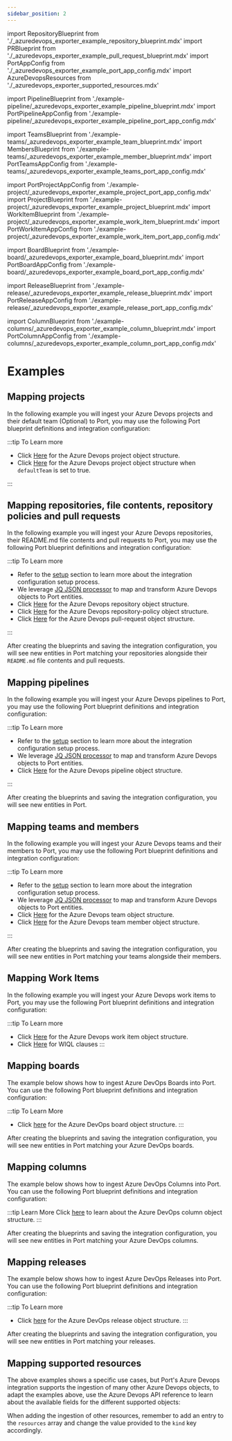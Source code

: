 ```yaml
---
sidebar_position: 2
---
```


import RepositoryBlueprint from './\_azuredevops_exporter_example_repository_blueprint.mdx'
import PRBlueprint from './\_azuredevops_exporter_example_pull_request_blueprint.mdx'
import PortAppConfig from './\_azuredevops_exporter_example_port_app_config.mdx'
import AzureDevopsResources from './\_azuredevops_exporter_supported_resources.mdx'

import PipelineBlueprint from './example-pipeline/\_azuredevops_exporter_example_pipeline_blueprint.mdx'
import PortPipelineAppConfig from './example-pipeline/\_azuredevops_exporter_example_pipeline_port_app_config.mdx'

import TeamsBlueprint from './example-teams/\_azuredevops_exporter_example_team_blueprint.mdx'
import MembersBlueprint from './example-teams/\_azuredevops_exporter_example_member_blueprint.mdx'
import PortTeamsAppConfig from './example-teams/\_azuredevops_exporter_example_teams_port_app_config.mdx'

import PortProjectAppConfig from './example-project/\_azuredevops_exporter_example_project_port_app_config.mdx'
import ProjectBlueprint from './example-project/\_azuredevops_exporter_example_project_blueprint.mdx'
import WorkItemBlueprint from './example-project/\_azuredevops_exporter_example_work_item_blueprint.mdx'
import PortWorkItemAppConfig from './example-project/\_azuredevops_exporter_example_work_item_port_app_config.mdx'

import BoardBlueprint from './example-board/\_azuredevops_exporter_example_board_blueprint.mdx'
import PortBoardAppConfig from './example-board/\_azuredevops_exporter_example_board_port_app_config.mdx'

import ReleaseBlueprint from './example-release/\_azuredevops_exporter_example_release_blueprint.mdx'
import PortReleaseAppConfig from './example-release/\_azuredevops_exporter_example_release_port_app_config.mdx'

import ColumnBlueprint from './example-columns/\_azuredevops_exporter_example_column_blueprint.mdx'
import PortColumnAppConfig from './example-columns/\_azuredevops_exporter_example_column_port_app_config.mdx'


# Examples

## Mapping projects

In the following example you will ingest your Azure Devops projects and their default team (Optional) to Port, you may use the following Port blueprint definitions and integration configuration:

<ProjectBlueprint/>

<PortProjectAppConfig/>

:::tip To Learn more

- Click [Here](https://learn.microsoft.com/en-us/rest/api/azure/devops/core/projects/list?view=azure-devops-rest-7.2&tabs=HTTP#teamprojectreference) for the Azure Devops project object structure.
- Click [Here](https://learn.microsoft.com/en-us/rest/api/azure/devops/core/projects/get?view=azure-devops-rest-7.2#teamproject) for the Azure Devops project object structure when `defaultTeam` is set to true.

:::

## Mapping repositories, file contents, repository policies and pull requests

In the following example you will ingest your Azure Devops repositories, their README.md file contents and pull requests to Port, you may use the following Port blueprint definitions and integration configuration:

<ProjectBlueprint/>

<RepositoryBlueprint/>

<PRBlueprint/>

<PortAppConfig/>

:::tip To Learn more

- Refer to the [setup](azure-devops.md#setup) section to learn more about the integration configuration setup process.
- We leverage [JQ JSON processor](https://stedolan.github.io/jq/manual/) to map and transform Azure Devops objects to Port entities.
- Click [Here](https://learn.microsoft.com/en-us/rest/api/azure/devops/git/repositories/list?view=azure-devops-rest-7.2&tabs=HTTP#gitrepository) for the Azure Devops repository object structure.
- Click [Here](https://learn.microsoft.com/en-us/rest/api/azure/devops/git/policy-configurations/get?view=azure-devops-rest-7.1#policyconfiguration) for the Azure Devops repository-policy object structure.
- Click [Here](https://learn.microsoft.com/en-us/rest/api/azure/devops/git/pull-requests/get-pull-requests?view=azure-devops-rest-7.1&tabs=HTTP#gitpullrequest) for the Azure Devops pull-request object structure.

:::

After creating the blueprints and saving the integration configuration, you will see new entities in Port matching your repositories alongside their `README.md` file contents and pull requests.

## Mapping pipelines

In the following example you will ingest your Azure Devops pipelines to Port, you may use the following Port blueprint definitions and integration configuration:

<ProjectBlueprint/>

<PipelineBlueprint/>

<PortPipelineAppConfig/>

:::tip To Learn more

- Refer to the [setup](azure-devops.md#setup) section to learn more about the integration configuration setup process.
- We leverage [JQ JSON processor](https://stedolan.github.io/jq/manual/) to map and transform Azure Devops objects to Port entities.
- Click [Here](https://learn.microsoft.com/en-us/rest/api/azure/devops/pipelines/pipelines/list?view=azure-devops-rest-7.2#pipeline) for the Azure Devops pipeline object structure.

:::

After creating the blueprints and saving the integration configuration, you will see new entities in Port.


## Mapping teams and members

In the following example you will ingest your Azure Devops teams and their members to Port, you may use the following Port blueprint definitions and integration configuration:

<ProjectBlueprint/>

<RepositoryBlueprint/>

<TeamsBlueprint/>

<MembersBlueprint/>

<PortTeamsAppConfig/>

:::tip To Learn more
- Refer to the [setup](azure-devops.md#setup) section to learn more about the integration configuration setup process.
- We leverage [JQ JSON processor](https://stedolan.github.io/jq/manual/) to map and transform Azure Devops objects to Port entities.
- Click [Here](https://learn.microsoft.com/en-us/rest/api/azure/devops/core/teams/get%20all%20teams?view=azure-devops-rest-7.1#team) for the Azure Devops team object structure.
- Click [Here](https://learn.microsoft.com/en-us/rest/api/azure/devops/core/teams/get-team-members-with-extended-properties?view=azure-devops-rest-7.1&tabs=HTTP#teammember) for the Azure Devops team member object structure.

:::

After creating the blueprints and saving the integration configuration, you will see new entities in Port matching your teams alongside their members.

## Mapping Work Items

In the following example you will ingest your Azure Devops work items to Port, you may use the following Port blueprint definitions and integration configuration:

<WorkItemBlueprint/>

<PortWorkItemAppConfig/>

:::tip To Learn more

- Click [Here](https://learn.microsoft.com/en-us/rest/api/azure/devops/wit/work-items/list?view=azure-devops-rest-7.1&tabs=HTTP#get-list-of-work-items) for the Azure Devops work item object structure.
- Click [Here](https://learn.microsoft.com/en-us/azure/devops/boards/queries/wiql-syntax?view=azure-devops#example-clauses) for WIQL clauses
:::


## Mapping boards

The example below shows how to ingest Azure DevOps Boards into Port.  
You can use the following Port blueprint definitions and integration configuration: 


<BoardBlueprint/>

<PortBoardAppConfig/>

:::tip To Learn More
- Click [here](https://learn.microsoft.com/en-us/rest/api/azure/devops/work/boards/list?view=azure-devops-rest-7.1) for the Azure DevOps board object structure.
:::

After creating the blueprints and saving the integration configuration, you will see new entities in Port matching your Azure DevOps boards.


## Mapping columns

The example below shows how to ingest Azure DevOps Columns into Port.  
You can use the following Port blueprint definitions and integration configuration: 


<ColumnBlueprint/>

<PortColumnAppConfig/>


:::tip Learn More
Click [here](https://learn.microsoft.com/en-us/rest/api/azure/devops/work/columns/list?view=azure-devops-rest-7.1) to learn about the Azure DevOps column object structure.
:::

After creating the blueprints and saving the integration configuration, you will see new entities in Port matching your Azure DevOps columns.


## Mapping releases

The example below shows how to ingest Azure DevOps Releases into Port.  
You can use the following Port blueprint definitions and integration configuration:


<ReleaseBlueprint/>

<PortReleaseAppConfig/>


:::tip To Learn more
- Click [here](https://learn.microsoft.com/en-us/rest/api/azure/devops/release/releases/list?view=azure-devops-rest-7.1&tabs=HTTP) for the Azure DevOps release object structure.
:::


After creating the blueprints and saving the integration configuration, you will see new entities in Port matching your releases.

## Mapping supported resources

The above examples shows a specific use cases, but Port's Azure Devops integration supports the ingestion of many other Azure Devops objects, to adapt the examples above, use the Azure Devops API reference to learn about the available fields for the different supported objects:

<AzureDevopsResources/>

When adding the ingestion of other resources, remember to add an entry to the `resources` array and change the value provided to the `kind` key accordingly.
